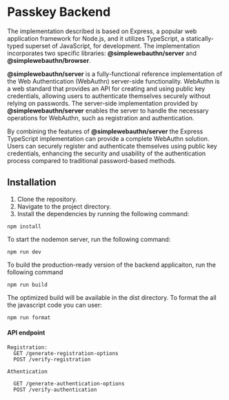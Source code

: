 # Passkey Backend
The implementation described is based on Express, a popular web application framework for Node.js, and it utilizes TypeScript, a statically-typed superset of JavaScript, for development. The implementation incorporates two specific libraries: **@simplewebauthn/server** and **@simplewebauthn/browser**.

**@simplewebauthn/server** is a fully-functional reference implementation of the Web Authentication (WebAuthn) server-side functionality. WebAuthn is a web standard that provides an API for creating and using public key credentials, allowing users to authenticate themselves securely without relying on passwords. The server-side implementation provided by **@simplewebauthn/server** enables the server to handle the necessary operations for WebAuthn, such as registration and authentication.

By combining the features of **@simplewebauthn/server** the Express TypeScript implementation can provide a complete WebAuthn solution. Users can securely register and authenticate themselves using public key credentials, enhancing the security and usability of the authentication process compared to traditional password-based methods.

## Installation

1. Clone the repository.
2. Navigate to the project directory.
3. Install the dependencies by running the following command:

```shell
npm install
```
To start the nodemon server, run the following command:
```shell
npm run dev
```
To build the production-ready version of the backend applicaiton, run the following command

```shell
npm run build
```
The optimized build will be available in the dist directory.
To format the all the javascript code you can user:
```shell
npm run format
```

#### API endpoint

```http
Registration:
  GET /generate-registration-options
  POST /verify-registration

Athentication

  GET /generate-authentication-options
  POST /verify-authentication
```